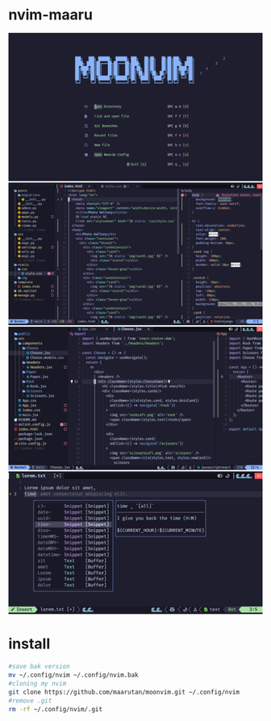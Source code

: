 # nvim-maaru

![](./.preview/moon.png)
![](./.preview/django.png)
![](./.preview/react.png)
![](./.preview/cmp.png)

# install

```bash
#save bak version
mv ~/.config/nvim ~/.config/nvim.bak
#cloning my nvim
git clone https://github.com/maarutan/moonvim.git ~/.config/nvim
#remove .git
rm -rf ~/.config/nvim/.git
```
